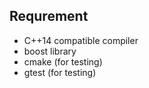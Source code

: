 ## Requrement

- C++14 compatible compiler
- boost library
- cmake (for testing)
- gtest (for testing)
